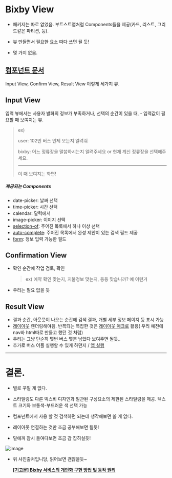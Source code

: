 # Bixby View

- 패키지는 따로 없었음. 부트스트랩처럼 Components들을 제공(카드, 리스트, 그리드같은 파티션, 등).

- 뷰 만들면서 필요한 요소 따다 쓰면 될 듯!
- 몇 가지 없음. 

## [컴포넌트 문서](<https://bixbydevelopers.com/dev/docs/dev-guide/developers/building-views.views#view-components>)



Input View, Confirm View, Result View 이렇게 세가지 뷰.



## Input View

입력 뷰에서는 사용자 발화의 정보가 부족하거나, 선택의 순간이 있을 때, - 입력값이 필요할 때 보여지는 뷰.

> ex) 
>
> user: 102번 버스 언제 오는지 알려줘
>
> bixby: 어느 정류장을 말씀하시는지 알려주세요 or 현재 계신 정류장을 선택해주세요.	
>
> ---
>
> 이 때 보여지는 화면! 

##### 제공되는 Components

- date-picker: 날짜 선택
-  time-picker: 시간 선택 
- calendar: 달력에서
-  image-picker: 이미지 선택
-  [selection-of](<https://bixbydevelopers.com/dev/docs/reference/type/input-view.render.selection-of>): 주어진 목록에서 하나 이상 선택
- [auto-complete](<https://bixbydevelopers.com/dev/docs/reference/type/input-view.render.auto-complete>): 주어진 목록에서 완성 제안이 있는 검색 필드 제공
- [form](<https://bixbydevelopers.com/dev/docs/reference/type/input-view.render.form>): 정보 입력 가능한 필드



## Confirmation View

- 확인 순간에 작업 검토, 확인 

  > ex) 예약 확인 맞는지, 지불정보 맞는지, 등등 맞습니까? 예 이런거

- 우리는 필요 없을 듯



## Result View

- 결과 순간, 아웃풋이 나오는 순간에 검색 결과, 개별 세부 정보 페이지 등 표시 가능
- [레이아웃](<https://bixbydevelopers.com/dev/docs/dev-guide/developers/building-views.layouts>) 렌더링해야됨. 반복되는 복잡한 것은 [레이아웃 매크로](<https://bixbydevelopers.com/dev/docs/dev-guide/developers/building-views.layouts>) 활용( 우리 예전에 nav바 html따로 만들고 했던 것 처럼)
- 우리는 그냥 단순히 몇번 버스 몇분 남았다 보여주면 될듯..
- 추가로 버스 어플 실행할 수 있게 하던지 / [앱 실행](<https://bixbydevelopers.com/dev/docs/reference/type/result-view.app-launch>)



------

# 결론.

- 별로 꾸밀 게 없다.  
- 스타일링도 다른 빅스비 디자인과 일관된 구성요소의 제한된 스타일링을 제공. 텍스트 크기와 보통색-부드러운 색 선택 가능
- 컴포넌트에서 사용 할 것 검색하면 되는데 생각해보면 쓸 게 없다.

- 레이아웃 연결하는 것만 조금 공부해보면 될듯!
- 밑에꺼 잠시 들여다보면 조금 감 잡히실듯!

![image](https://user-images.githubusercontent.com/45934033/58763294-cc8d2680-8593-11e9-8061-10dd48ed0c73.png)

- 위 사진출처입니당, 읽어보면 괜찮을듯~

  [**[기고문] Bixby 서비스의 개인화 구현 방법 및 동작 원리**](<https://bixby.developer.samsung.com/newsroom/ko-kr/21/05/2019/Bixby>)
